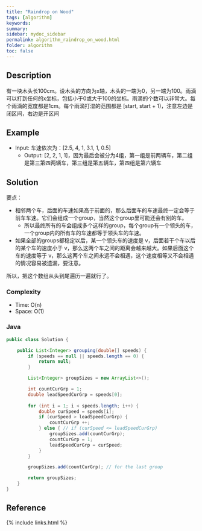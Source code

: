 ```yaml
---
title: "Raindrop on Wood"
tags: [algorithm]
keywords:
summary:
sidebar: mydoc_sidebar
permalink: algorithm_raindrop_on_wood.html
folder: algorithm
toc: false
---
```


## Description
有一块木头长100cm。设木头的方向为x轴，木头的一端为0，另一端为100。雨滴可以打到任何的x坐标，包括小于0或大于100的坐标。雨滴的个数可以非常大。每个雨滴的宽度都是1cm。每个雨滴打湿的范围都是 [start, start + 1)，注意左边是闭区间，右边是开区间

## Example

* Input: 车速依次为：[2.5, 4, 1, 3.1, 1, 0.5]
  * Output: [2, 2, 1, 1]，因为最后会被分为4组，第一组是前两辆车，第二组是第三第四两辆车，第三组是第五辆车，第四组是第六辆车

## Solution
要点：
* 相邻两个车，后面的车速如果高于前面的，那么后面车的车速最终一定会等于前车车速。它们会组成一个group，当然这个group里可能还会有别的车。
  * 所以最终所有的车会组成多个这样的group，每个group有一个领头的车，一个group内的所有车的车速都等于领头车的车速。
* 如果全部的groups都稳定以后，某一个领头车的速度是 v，后面若干个车以后的某个车的速度小于 v，那么这两个车之间的距离会越来越大。如果后面这个车的速度等于 v，那么这两个车之间永远不会相遇，这个速度相等又不会相遇的情况容易被遗漏，要注意。

所以，把这个数组从头到尾遍历一遍就行了。

### Complexity
* Time: O(n)
* Space: O(1)

### Java
```java
public class Solution {

    public List<Integer> grouping(double[] speeds) {
        if (speeds == null || speeds.length == 0) {
            return null;
        }

        List<Integer> groupSizes = new ArrayList<>();

        int countCurGrp = 1;
        double leadSpeedCurGrp = speeds[0];
    
        for (int i = 1; i < speeds.length; i++) {
            double curSpeed = speeds[i];
            if (curSpeed > leadSpeedCurGrp) {
                countCurGrp ++;
            } else { // if (curSpeed <= leadSpeedCurGrp)
                groupSizes.add(countCurGrp);
                countCurGrp = 1;
                leadSpeedCurGrp = curSpeed;
            }
        }

        groupSizes.add(countCurGrp); // for the last group

        return groupSizes;
    }
}
```

## Reference


{% include links.html %}
